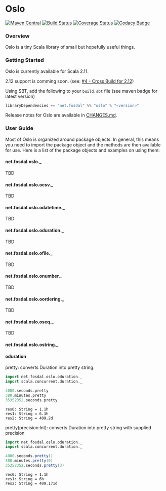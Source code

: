 # Oslo
[![Maven Central](https://img.shields.io/maven-central/v/net.fosdal/oslo_2.11.svg)](http://search.maven.org/#search%7Cgav%7C1%7Cg%3A%22net.fosdal%22%20AND%20a%3A%22oslo_2.11%22)
[![Build Status](https://travis-ci.org/sfosdal/oslo.svg?branch=master)](https://travis-ci.org/sfosdal/oslo)
[![Coverage Status](https://coveralls.io/repos/github/sfosdal/oslo/badge.svg?branch=master)](https://coveralls.io/github/sfosdal/oslo?branch=master)
[![Codacy Badge](https://api.codacy.com/project/badge/Grade/4b8e65fb3bc84706bc41e0dd34735b2f)](https://www.codacy.com/app/steve/oslo?utm_source=github.com&amp;utm_medium=referral&amp;utm_content=sfosdal/oslo&amp;utm_campaign=Badge_Grade)

### Overview
Oslo is a tiny Scala library of small but hopefully useful things.

### Getting Started
Oslo is currently available for Scala 2.11.

2.12 support is comming soon. (see: [#4 - Cross Build for 2.12](/sfosdal/oslo/issues/4))


Using SBT, add the following to your `build.sbt` file (see maven badge for latest version)

```scala
libraryDependencies += "net.fosdal" %% "oslo" % "<version>"
```

Release notes for Oslo are available in [CHANGES.md](CHANGES.md).

### User Guide
Most of Oslo is organized around package objects. In general, this means you need to import the package object and the methods are then available for use. Here is a list of the package objects and examples on using them:

#### net.fosdal.oslo._
TBD

#### net.fosdal.oslo.ocsv._
TBD

#### net.fosdal.oslo.odatetime._
TBD

#### net.fosdal.oslo.oduration._
TBD

#### net.fosdal.oslo.ofile._
TBD

#### net.fosdal.oslo.onumber._
TBD

#### net.fosdal.oslo.oordering._
TBD

#### net.fosdal.oslo.oseq._
TBD

#### net.fosdal.oslo.ostring._

#### oduration
pretty: converts Duration into pretty string.

```scala
import net.fosdal.oslo.oduration._
import scala.concurrent.duration._

4000.seconds.pretty
380.minutes.pretty
35352352.seconds.pretty
```

```
res0: String = 1.1h
res1: String = 6.3h
res2: String = 409.2d
```

pretty(precision:Int): converts Duration into pretty string with supplied precision
```scala
import net.fosdal.oslo.oduration._
import scala.concurrent.duration._

4000.seconds.pretty()
380.minutes.pretty(0)
35352352.seconds.pretty(3)
```

```
res0: String = 1.1h
res1: String = 6h
res2: String = 409.171d
```
